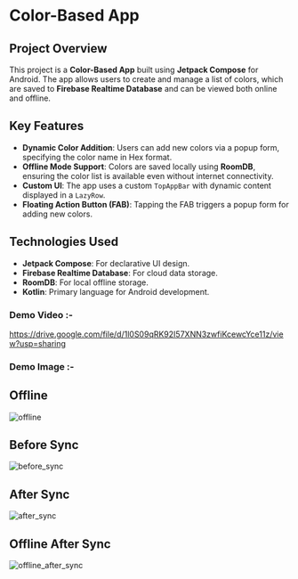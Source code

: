 # Color-Based App

## Project Overview

This project is a **Color-Based App** built using **Jetpack Compose** for Android. The app allows users to create and manage a list of colors, which are saved to **Firebase Realtime Database** and can be viewed both online and offline.

## Key Features
- **Dynamic Color Addition**: Users can add new colors via a popup form, specifying the color name in Hex format.
- **Offline Mode Support**: Colors are saved locally using **RoomDB**, ensuring the color list is available even without internet connectivity.
- **Custom UI**: The app uses a custom `TopAppBar` with dynamic content displayed in a `LazyRow`.
- **Floating Action Button (FAB)**: Tapping the FAB triggers a popup form for adding new colors.

## Technologies Used
- **Jetpack Compose**: For declarative UI design.
- **Firebase Realtime Database**: For cloud data storage.
- **RoomDB**: For local offline storage.
- **Kotlin**: Primary language for Android development.

### Demo Video :-

https://drive.google.com/file/d/1l0S09qRK92I57XNN3zwfiKcewcYce11z/view?usp=sharing

### Demo Image :-

## Offline
![offline](https://github.com/user-attachments/assets/cffc9ccc-3387-4a40-afc8-e9b23b5ba756)

## Before Sync
![before_sync](https://github.com/user-attachments/assets/647b8fd5-93b5-4378-96cc-54c3427b4dce)

## After Sync
![after_sync](https://github.com/user-attachments/assets/099a6b72-3b8e-4803-94a7-aecc8b009ec5)

## Offline After Sync
![offline_after_sync](https://github.com/user-attachments/assets/32299ff0-6a64-4afd-b669-94603682101a)
